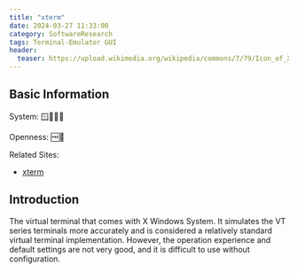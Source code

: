 ```yaml
---
title: "xterm"
date: 2024-03-27 11:33:00
category: SoftwareResearch
tags: Terminal-Emulator GUI
header:
  teaser: https://upload.wikimedia.org/wikipedia/commons/7/79/Icon_of_XTerm_%28from_2012%29.svg
---
```


## Basic Information

System: 🪟🍎🐧😈

Openness: 🆓📖

Related Sites:

* [xterm](https://invisible-island.net/xterm/)

## Introduction

The virtual terminal that comes with X Windows System. It simulates the VT series terminals more accurately and is considered a relatively standard virtual terminal implementation. However, the operation experience and default settings are not very good, and it is difficult to use without configuration.
